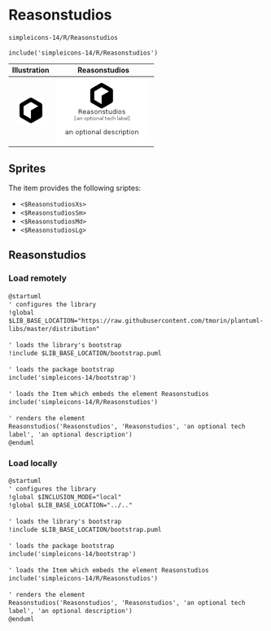 # Reasonstudios


```text
simpleicons-14/R/Reasonstudios
```

```text
include('simpleicons-14/R/Reasonstudios')
```



| Illustration | Reasonstudios |
| :---: | :---: |
| ![illustration for Illustration](../../simpleicons-14/R/Reasonstudios.png) | ![illustration for Reasonstudios](../../simpleicons-14/R/Reasonstudios.Local.png) |



## Sprites
The item provides the following sriptes:

- `<$ReasonstudiosXs>`
- `<$ReasonstudiosSm>`
- `<$ReasonstudiosMd>`
- `<$ReasonstudiosLg>`





## Reasonstudios

### Load remotely
```plantuml
@startuml
' configures the library
!global $LIB_BASE_LOCATION="https://raw.githubusercontent.com/tmorin/plantuml-libs/master/distribution"

' loads the library's bootstrap
!include $LIB_BASE_LOCATION/bootstrap.puml

' loads the package bootstrap
include('simpleicons-14/bootstrap')

' loads the Item which embeds the element Reasonstudios
include('simpleicons-14/R/Reasonstudios')

' renders the element
Reasonstudios('Reasonstudios', 'Reasonstudios', 'an optional tech label', 'an optional description')
@enduml
```

### Load locally
```plantuml
@startuml
' configures the library
!global $INCLUSION_MODE="local"
!global $LIB_BASE_LOCATION="../.."

' loads the library's bootstrap
!include $LIB_BASE_LOCATION/bootstrap.puml

' loads the package bootstrap
include('simpleicons-14/bootstrap')

' loads the Item which embeds the element Reasonstudios
include('simpleicons-14/R/Reasonstudios')

' renders the element
Reasonstudios('Reasonstudios', 'Reasonstudios', 'an optional tech label', 'an optional description')
@enduml
```


